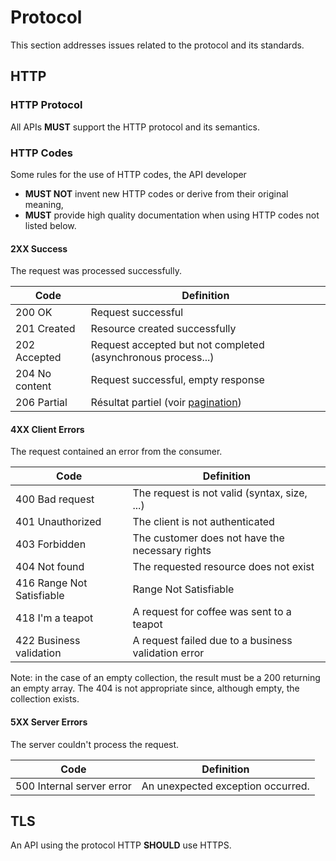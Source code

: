 # Protocol

This section addresses issues related to the protocol and its standards.

## HTTP

### HTTP Protocol

All APIs **MUST** support the HTTP protocol and its semantics.

### HTTP Codes

Some rules for the use of HTTP codes, the API developer

* **MUST NOT** invent new HTTP codes or derive from their original meaning,
* **MUST** provide high quality documentation when using HTTP codes not listed below.

#### 2XX Success

The request was processed successfully.

| Code | Definition |
|------|------------|
|200 OK | Request successful |
|201 Created | Resource created successfully|
|202 Accepted | Request accepted but not completed (asynchronous process...) |
|204 No content | Request successful, empty response |
|206 Partial | Résultat partiel (voir [pagination](#pagination)) |

#### 4XX Client Errors

The request contained an error from the consumer.

| Code | Definition |
|------|------------|
|400 Bad request | The request is not valid (syntax, size, ...) |
|401 Unauthorized | The client is not authenticated |
|403 Forbidden | The customer does not have the necessary rights |
|404 Not found | The requested resource does not exist |
|416 Range Not Satisfiable | Range Not Satisfiable |
|418 I'm a teapot | A request for coffee was sent to a teapot |
|422 Business validation | A request failed due to a business validation error |

Note: in the case of an empty collection, the result must be a 200 returning an empty array. The 404 is not appropriate since, although empty, the collection exists.

#### 5XX Server Errors

The server couldn't process the request.

| Code | Definition |
|------|------------|
|500 Internal server error | An unexpected exception occurred. |

## TLS

An API using the protocol HTTP **SHOULD** use HTTPS.
